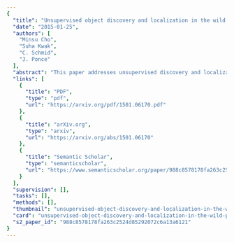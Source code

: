 ```yaml
---
{
  "title": "Unsupervised object discovery and localization in the wild: Part-based matching with bottom-up region proposals",
  "date": "2015-01-25",
  "authors": [
    "Minsu Cho",
    "Suha Kwak",
    "C. Schmid",
    "J. Ponce"
  ],
  "abstract": "This paper addresses unsupervised discovery and localization of dominant objects from a noisy image collection with multiple object classes. The setting of this problem is fully unsupervised, without even image-level annotations or any assumption of a single dominant class. This is far more general than typical colocalization, cosegmentation, or weakly-supervised localization tasks. We tackle the discovery and localization problem using a part-based region matching approach: We use off-the-shelf region proposals to form a set of candidate bounding boxes for objects and object parts. These regions are efficiently matched across images using a probabilistic Hough transform that evaluates the confidence for each candidate correspondence considering both appearance and spatial consistency. Dominant objects are discovered and localized by comparing the scores of candidate regions and selecting those that stand out over other regions containing them. Extensive experimental evaluations on standard benchmarks demonstrate that the proposed approach significantly outperforms the current state of the art in colocalization, and achieves robust object discovery in challenging mixed-class datasets.",
  "links": [
    {
      "title": "PDF",
      "type": "pdf",
      "url": "https://arxiv.org/pdf/1501.06170.pdf"
    },
    {
      "title": "arXiv.org",
      "type": "arxiv",
      "url": "https://arxiv.org/abs/1501.06170"
    },
    {
      "title": "Semantic Scholar",
      "type": "semanticscholar",
      "url": "https://www.semanticscholar.org/paper/988c8578178fa263c2524d85292072c6a13a6121"
    }
  ],
  "supervision": [],
  "tasks": [],
  "methods": [],
  "thumbnail": "unsupervised-object-discovery-and-localization-in-the-wild-part-based-matching-with-bottom-up-region-proposals-thumb.jpg",
  "card": "unsupervised-object-discovery-and-localization-in-the-wild-part-based-matching-with-bottom-up-region-proposals-card.jpg",
  "s2_paper_id": "988c8578178fa263c2524d85292072c6a13a6121"
}
---
```


